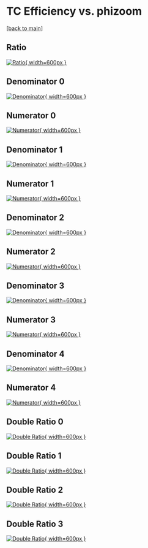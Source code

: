 # TC Efficiency vs. phizoom

[[back to main](./)]



## Ratio

[![Ratio](../mtv/var/TC_loweta_11_0_eff_phizoom.png){ width=600px }](../mtv/var/TC_loweta_11_0_eff_phizoom.pdf)

## Denominator 0

[![Denominator](../mtv/den/TC_loweta_11_0_eff_phizoom_den0.png){ width=600px }](../mtv/den/TC_loweta_11_0_eff_phizoom_den0.pdf)

## Numerator 0

[![Numerator](../mtv/num/TC_loweta_11_0_eff_phizoom_num0.png){ width=600px }](../mtv/num/TC_loweta_11_0_eff_phizoom_num0.pdf)

## Denominator 1

[![Denominator](../mtv/den/TC_loweta_11_0_eff_phizoom_den1.png){ width=600px }](../mtv/den/TC_loweta_11_0_eff_phizoom_den1.pdf)

## Numerator 1

[![Numerator](../mtv/num/TC_loweta_11_0_eff_phizoom_num1.png){ width=600px }](../mtv/num/TC_loweta_11_0_eff_phizoom_num1.pdf)

## Denominator 2

[![Denominator](../mtv/den/TC_loweta_11_0_eff_phizoom_den2.png){ width=600px }](../mtv/den/TC_loweta_11_0_eff_phizoom_den2.pdf)

## Numerator 2

[![Numerator](../mtv/num/TC_loweta_11_0_eff_phizoom_num2.png){ width=600px }](../mtv/num/TC_loweta_11_0_eff_phizoom_num2.pdf)

## Denominator 3

[![Denominator](../mtv/den/TC_loweta_11_0_eff_phizoom_den3.png){ width=600px }](../mtv/den/TC_loweta_11_0_eff_phizoom_den3.pdf)

## Numerator 3

[![Numerator](../mtv/num/TC_loweta_11_0_eff_phizoom_num3.png){ width=600px }](../mtv/num/TC_loweta_11_0_eff_phizoom_num3.pdf)

## Denominator 4

[![Denominator](../mtv/den/TC_loweta_11_0_eff_phizoom_den4.png){ width=600px }](../mtv/den/TC_loweta_11_0_eff_phizoom_den4.pdf)

## Numerator 4

[![Numerator](../mtv/num/TC_loweta_11_0_eff_phizoom_num4.png){ width=600px }](../mtv/num/TC_loweta_11_0_eff_phizoom_num4.pdf)

## Double Ratio 0

[![Double Ratio](../mtv/ratio/TC_loweta_11_0_eff_phizoom_ratio0.png){ width=600px }](../mtv/ratio/TC_loweta_11_0_eff_phizoom_ratio0.pdf)

## Double Ratio 1

[![Double Ratio](../mtv/ratio/TC_loweta_11_0_eff_phizoom_ratio1.png){ width=600px }](../mtv/ratio/TC_loweta_11_0_eff_phizoom_ratio1.pdf)

## Double Ratio 2

[![Double Ratio](../mtv/ratio/TC_loweta_11_0_eff_phizoom_ratio2.png){ width=600px }](../mtv/ratio/TC_loweta_11_0_eff_phizoom_ratio2.pdf)

## Double Ratio 3

[![Double Ratio](../mtv/ratio/TC_loweta_11_0_eff_phizoom_ratio3.png){ width=600px }](../mtv/ratio/TC_loweta_11_0_eff_phizoom_ratio3.pdf)


